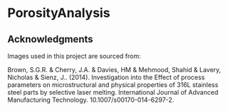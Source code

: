 # PorosityAnalysis

## Acknowledgments

Images used in this project are sourced from:

Brown, S.G.R. & Cherry, J.A. & Davies, HM & Mehmood, Shahid & Lavery, Nicholas & Sienz, J.. (2014). Investigation into the Effect of process parameters on microstructural and physical properties of 316L stainless steel parts by selective laser melting. International Journal of Advanced Manufacturing Technology. 10.1007/s00170-014-6297-2. 

